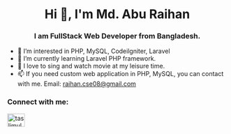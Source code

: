 <h1 align="center">Hi 👋, I'm Md. Abu Raihan</h1>
<h3 align="center">I am FullStack Web Developer from Bangladesh.</h3>

- 👀 I’m interested in PHP, MySQL, Codeilgniter, Laravel
- 🌱 I’m currently learning Laravel PHP framework.
- 💞️ I love to sing and watch movie at my leisure time.
- 📫 If you need custom web application in PHP, MySQL, you can contact with me. Email: raihan.cse08@gmail.com

<h3 align="left">Connect with me:</h3>
<p align="left">
<a href="https://linkedin.com/in/raihancse0908" target="blank"><img align="center" src="https://raw.githubusercontent.com/rahuldkjain/github-profile-readme-generator/master/src/images/icons/Social/linked-in-alt.svg" alt="taslimul-islam-b9522a190" height="30" width="40" /></a>
  </p>
<!---
raihancse0908/raihancse0908 is a ✨ special ✨ repository because its `README.md` (this file) appears on your GitHub profile.
You can click the Preview link to take a look at your changes.
--->
